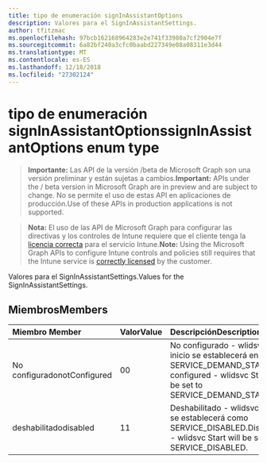 ```yaml
---
title: tipo de enumeración signInAssistantOptions
description: Valores para el SignInAssistantSettings.
author: tfitzmac
ms.openlocfilehash: 97bcb162168964283e2e741f33980a7cf2904e7f
ms.sourcegitcommit: 6a82bf240a3cfc0baabd227349e08a08311e3d44
ms.translationtype: MT
ms.contentlocale: es-ES
ms.lasthandoff: 12/18/2018
ms.locfileid: "27302124"
---
```

# <a name="signinassistantoptions-enum-type"></a><span data-ttu-id="47b2d-103">tipo de enumeración signInAssistantOptions</span><span class="sxs-lookup"><span data-stu-id="47b2d-103">signInAssistantOptions enum type</span></span>

> <span data-ttu-id="47b2d-104">**Importante:** Las API de la versión /beta de Microsoft Graph son una versión preliminar y están sujetas a cambios.</span><span class="sxs-lookup"><span data-stu-id="47b2d-104">**Important:** APIs under the / beta version in Microsoft Graph are in preview and are subject to change.</span></span> <span data-ttu-id="47b2d-105">No se permite el uso de estas API en aplicaciones de producción.</span><span class="sxs-lookup"><span data-stu-id="47b2d-105">Use of these APIs in production applications is not supported.</span></span>

> <span data-ttu-id="47b2d-106">**Nota:** El uso de las API de Microsoft Graph para configurar las directivas y los controles de Intune requiere que el cliente tenga la [licencia correcta](https://go.microsoft.com/fwlink/?linkid=839381) para el servicio Intune.</span><span class="sxs-lookup"><span data-stu-id="47b2d-106">**Note:** Using the Microsoft Graph APIs to configure Intune controls and policies still requires that the Intune service is [correctly licensed](https://go.microsoft.com/fwlink/?linkid=839381) by the customer.</span></span>

<span data-ttu-id="47b2d-107">Valores para el SignInAssistantSettings.</span><span class="sxs-lookup"><span data-stu-id="47b2d-107">Values for the SignInAssistantSettings.</span></span>
## <a name="members"></a><span data-ttu-id="47b2d-108">Miembros</span><span class="sxs-lookup"><span data-stu-id="47b2d-108">Members</span></span>
|<span data-ttu-id="47b2d-109">Miembro	</span><span class="sxs-lookup"><span data-stu-id="47b2d-109">Member</span></span>|<span data-ttu-id="47b2d-110">Valor</span><span class="sxs-lookup"><span data-stu-id="47b2d-110">Value</span></span>|<span data-ttu-id="47b2d-111">Descripción</span><span class="sxs-lookup"><span data-stu-id="47b2d-111">Description</span></span>|
|:---|:---|:---|
|<span data-ttu-id="47b2d-112">No configurado</span><span class="sxs-lookup"><span data-stu-id="47b2d-112">notConfigured</span></span>|<span data-ttu-id="47b2d-113">0</span><span class="sxs-lookup"><span data-stu-id="47b2d-113">0</span></span>|<span data-ttu-id="47b2d-114">No configurado - wlidsvc inicio se establecerá en SERVICE_DEMAND_START.</span><span class="sxs-lookup"><span data-stu-id="47b2d-114">Not configured - wlidsvc Start will be set to SERVICE_DEMAND_START.</span></span>|
|<span data-ttu-id="47b2d-115">deshabilitado</span><span class="sxs-lookup"><span data-stu-id="47b2d-115">disabled</span></span>|<span data-ttu-id="47b2d-116">1</span><span class="sxs-lookup"><span data-stu-id="47b2d-116">1</span></span>|<span data-ttu-id="47b2d-117">Deshabilitado - wlidsvc inicio se establecerá como SERVICE_DISABLED.</span><span class="sxs-lookup"><span data-stu-id="47b2d-117">Disabled - wlidsvc Start will be set to SERVICE_DISABLED.</span></span>|





